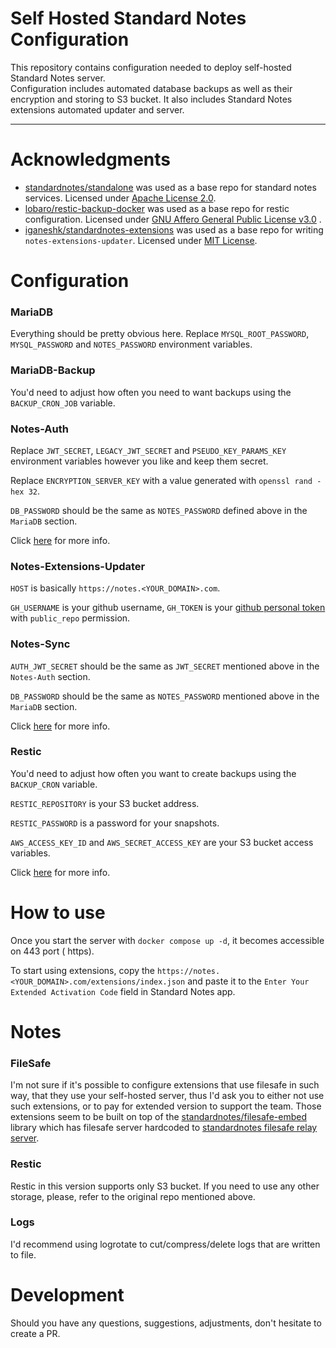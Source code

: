 # Self Hosted Standard Notes Configuration

This repository contains configuration needed to deploy self-hosted Standard Notes server.  
Configuration includes automated database backups as well as their encryption and storing to S3
bucket. It also includes Standard Notes extensions automated updater and server.

---

# Acknowledgments

- [standardnotes/standalone](https://github.com/standardnotes/standalone) was used as a base repo
  for standard notes services. Licensed
  under [Apache License 2.0](https://github.com/lobaro/restic-backup-docker/blob/master/LICENSE).
- [lobaro/restic-backup-docker](https://github.com/lobaro/restic-backup-docker) was used as a base
  repo for restic configuration. Licensed
  under [GNU Affero General Public License v3.0](https://github.com/standardnotes/standalone/blob/main/LICENSE.txt)
  .
- [iganeshk/standardnotes-extensions](https://github.com/iganeshk/standardnotes-extensions) was used
  as a base repo for writing `notes-extensions-updater`. Licensed
  under [MIT License](https://github.com/iganeshk/standardnotes-extensions/blob/master/LICENSE).

# Configuration

### MariaDB

Everything should be pretty obvious here. Replace `MYSQL_ROOT_PASSWORD`, `MYSQL_PASSWORD`
and `NOTES_PASSWORD` environment variables.

### MariaDB-Backup

You'd need to adjust how often you need to want backups using the `BACKUP_CRON_JOB` variable.

### Notes-Auth

Replace `JWT_SECRET`, `LEGACY_JWT_SECRET` and `PSEUDO_KEY_PARAMS_KEY` environment variables however
you like and keep them secret.

Replace `ENCRYPTION_SERVER_KEY` with a value generated with `openssl rand -hex 32`.

`DB_PASSWORD` should be the same as `NOTES_PASSWORD` defined above in the `MariaDB` section.

Click [here](https://docs.standardnotes.com/self-hosting/getting-started) for more info.

### Notes-Extensions-Updater

`HOST` is basically `https://notes.<YOUR_DOMAIN>.com`.

`GH_USERNAME` is your github username, `GH_TOKEN` is
your [github personal token](https://github.com/settings/tokens) with `public_repo` permission.

### Notes-Sync

`AUTH_JWT_SECRET` should be the same as `JWT_SECRET` mentioned above in the `Notes-Auth` section.

`DB_PASSWORD` should be the same as `NOTES_PASSWORD` mentioned above in the `MariaDB` section.

Click [here](https://docs.standardnotes.com/self-hosting/getting-started) for more info.

### Restic

You'd need to adjust how often you want to create backups using the `BACKUP_CRON` variable.

`RESTIC_REPOSITORY` is your S3 bucket address.

`RESTIC_PASSWORD` is a password for your snapshots.

`AWS_ACCESS_KEY_ID` and `AWS_SECRET_ACCESS_KEY` are your S3 bucket access variables.

Click [here](https://github.com/Lobaro/restic-backup-docker#environment-variables) for more info.

# How to use

Once you start the server with `docker compose up -d`, it becomes accessible on 443 port (
https).

To start using extensions, copy the `https://notes.<YOUR_DOMAIN>.com/extensions/index.json` and
paste it to the `Enter Your Extended Activation Code` field in Standard Notes app.

# Notes

### FileSafe

I'm not sure if it's possible to configure extensions that use filesafe in such way, that they use
your self-hosted server, thus I'd ask you to either not use such extensions, or to pay for extended
version to support the team. Those extensions seem to be built on top of
the [standardnotes/filesafe-embed](https://github.com/standardnotes/filesafe-embed) library which
has filesafe server hardcoded
to [standardnotes filesafe relay server](https://filesafe.standardnotes.org).

### Restic

Restic in this version supports only S3 bucket. If you need to use any other storage, please, refer
to the original repo mentioned above.

### Logs

I'd recommend using logrotate to cut/compress/delete logs that are written to file.

# Development

Should you have any questions, suggestions, adjustments, don't hesitate to create a PR.